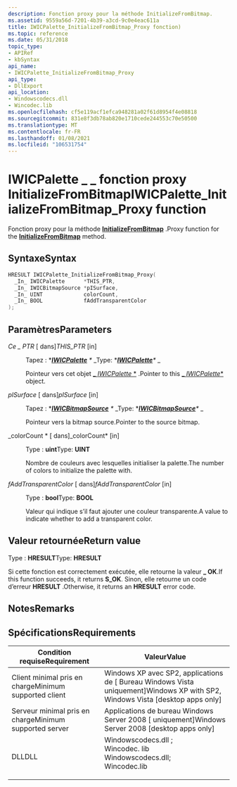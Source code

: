 ```yaml
---
description: Fonction proxy pour la méthode InitializeFromBitmap.
ms.assetid: 9559a56d-7201-4b39-a3cd-9c0e4eac611a
title: IWICPalette_InitializeFromBitmap_Proxy fonction)
ms.topic: reference
ms.date: 05/31/2018
topic_type:
- APIRef
- kbSyntax
api_name:
- IWICPalette_InitializeFromBitmap_Proxy
api_type:
- DllExport
api_location:
- Windowscodecs.dll
- Wincodec.lib
ms.openlocfilehash: cf5e119acf1efca948281a02f61d8954f4e08818
ms.sourcegitcommit: 831e8f3db78ab820e1710cede244553c70e50500
ms.translationtype: MT
ms.contentlocale: fr-FR
ms.lasthandoff: 01/08/2021
ms.locfileid: "106531754"
---
```

# <a name="iwicpalette_initializefrombitmap_proxy-function"></a><span data-ttu-id="83e9f-103">IWICPalette \_ \_ fonction proxy InitializeFromBitmap</span><span class="sxs-lookup"><span data-stu-id="83e9f-103">IWICPalette\_InitializeFromBitmap\_Proxy function</span></span>

<span data-ttu-id="83e9f-104">Fonction proxy pour la méthode [**InitializeFromBitmap**](/windows/desktop/api/Wincodec/nf-wincodec-iwicpalette-initializefrombitmap) .</span><span class="sxs-lookup"><span data-stu-id="83e9f-104">Proxy function for the [**InitializeFromBitmap**](/windows/desktop/api/Wincodec/nf-wincodec-iwicpalette-initializefrombitmap) method.</span></span>

## <a name="syntax"></a><span data-ttu-id="83e9f-105">Syntaxe</span><span class="sxs-lookup"><span data-stu-id="83e9f-105">Syntax</span></span>


```C++
HRESULT IWICPalette_InitializeFromBitmap_Proxy(
  _In_ IWICPalette      *THIS_PTR,
  _In_ IWICBitmapSource *pISurface,
  _In_ UINT             colorCount,
  _In_ BOOL             fAddTransparentColor
);
```



## <a name="parameters"></a><span data-ttu-id="83e9f-106">Paramètres</span><span class="sxs-lookup"><span data-stu-id="83e9f-106">Parameters</span></span>

<dl> <dt>

<span data-ttu-id="83e9f-107">*Ce \_ PTR* \[ dans\]</span><span class="sxs-lookup"><span data-stu-id="83e9f-107">*THIS\_PTR* \[in\]</span></span>
</dt> <dd>

<span data-ttu-id="83e9f-108">Tapez : \**[**IWICPalette**](/windows/desktop/api/Wincodec/nn-wincodec-iwicpalette) \** _</span><span class="sxs-lookup"><span data-stu-id="83e9f-108">Type: \**[**IWICPalette**](/windows/desktop/api/Wincodec/nn-wincodec-iwicpalette)\** _</span></span>

<span data-ttu-id="83e9f-109">Pointeur vers cet objet [_ *IWICPalette* \*](/windows/desktop/api/Wincodec/nn-wincodec-iwicpalette) .</span><span class="sxs-lookup"><span data-stu-id="83e9f-109">Pointer to this [_ *IWICPalette*\*](/windows/desktop/api/Wincodec/nn-wincodec-iwicpalette) object.</span></span>

</dd> <dt>

<span data-ttu-id="83e9f-110">*pISurface* \[ dans\]</span><span class="sxs-lookup"><span data-stu-id="83e9f-110">*pISurface* \[in\]</span></span>
</dt> <dd>

<span data-ttu-id="83e9f-111">Tapez : \**[**IWICBitmapSource**](/windows/desktop/api/Wincodec/nn-wincodec-iwicbitmapsource) \** _</span><span class="sxs-lookup"><span data-stu-id="83e9f-111">Type: \**[**IWICBitmapSource**](/windows/desktop/api/Wincodec/nn-wincodec-iwicbitmapsource)\** _</span></span>

<span data-ttu-id="83e9f-112">Pointeur vers la bitmap source.</span><span class="sxs-lookup"><span data-stu-id="83e9f-112">Pointer to the source bitmap.</span></span>

</dd> <dt>

<span data-ttu-id="83e9f-113">_colorCount \* \[ dans\]</span><span class="sxs-lookup"><span data-stu-id="83e9f-113">_colorCount\* \[in\]</span></span>
</dt> <dd>

<span data-ttu-id="83e9f-114">Type : **uint**</span><span class="sxs-lookup"><span data-stu-id="83e9f-114">Type: **UINT**</span></span>

<span data-ttu-id="83e9f-115">Nombre de couleurs avec lesquelles initialiser la palette.</span><span class="sxs-lookup"><span data-stu-id="83e9f-115">The number of colors to initialize the palette with.</span></span>

</dd> <dt>

<span data-ttu-id="83e9f-116">*fAddTransparentColor* \[ dans\]</span><span class="sxs-lookup"><span data-stu-id="83e9f-116">*fAddTransparentColor* \[in\]</span></span>
</dt> <dd>

<span data-ttu-id="83e9f-117">Type : **bool**</span><span class="sxs-lookup"><span data-stu-id="83e9f-117">Type: **BOOL**</span></span>

<span data-ttu-id="83e9f-118">Valeur qui indique s’il faut ajouter une couleur transparente.</span><span class="sxs-lookup"><span data-stu-id="83e9f-118">A value to indicate whether to add a transparent color.</span></span>

</dd> </dl>

## <a name="return-value"></a><span data-ttu-id="83e9f-119">Valeur retournée</span><span class="sxs-lookup"><span data-stu-id="83e9f-119">Return value</span></span>

<span data-ttu-id="83e9f-120">Type : **HRESULT**</span><span class="sxs-lookup"><span data-stu-id="83e9f-120">Type: **HRESULT**</span></span>

<span data-ttu-id="83e9f-121">Si cette fonction est correctement exécutée, elle retourne la valeur **\_ OK**.</span><span class="sxs-lookup"><span data-stu-id="83e9f-121">If this function succeeds, it returns **S\_OK**.</span></span> <span data-ttu-id="83e9f-122">Sinon, elle retourne un code d’erreur **HRESULT** .</span><span class="sxs-lookup"><span data-stu-id="83e9f-122">Otherwise, it returns an **HRESULT** error code.</span></span>

## <a name="remarks"></a><span data-ttu-id="83e9f-123">Notes</span><span class="sxs-lookup"><span data-stu-id="83e9f-123">Remarks</span></span>

## <a name="requirements"></a><span data-ttu-id="83e9f-124">Spécifications</span><span class="sxs-lookup"><span data-stu-id="83e9f-124">Requirements</span></span>



| <span data-ttu-id="83e9f-125">Condition requise</span><span class="sxs-lookup"><span data-stu-id="83e9f-125">Requirement</span></span> | <span data-ttu-id="83e9f-126">Valeur</span><span class="sxs-lookup"><span data-stu-id="83e9f-126">Value</span></span> |
|-------------------------------------|------------------------------------------------------------------------------------------------------------------------------------------------------------------|
| <span data-ttu-id="83e9f-127">Client minimal pris en charge</span><span class="sxs-lookup"><span data-stu-id="83e9f-127">Minimum supported client</span></span><br/> | <span data-ttu-id="83e9f-128">Windows XP avec SP2, applications de \[ Bureau Windows Vista uniquement\]</span><span class="sxs-lookup"><span data-stu-id="83e9f-128">Windows XP with SP2, Windows Vista \[desktop apps only\]</span></span><br/>                                                                                              |
| <span data-ttu-id="83e9f-129">Serveur minimal pris en charge</span><span class="sxs-lookup"><span data-stu-id="83e9f-129">Minimum supported server</span></span><br/> | <span data-ttu-id="83e9f-130">Applications de bureau Windows Server 2008 \[ uniquement\]</span><span class="sxs-lookup"><span data-stu-id="83e9f-130">Windows Server 2008 \[desktop apps only\]</span></span><br/>                                                                                                             |
| <span data-ttu-id="83e9f-131">DLL</span><span class="sxs-lookup"><span data-stu-id="83e9f-131">DLL</span></span><br/>                      | <dl> <span data-ttu-id="83e9f-132"><dt>Windowscodecs.dll ; </dt> <dt>Wincodec. lib</dt></span><span class="sxs-lookup"><span data-stu-id="83e9f-132"><dt>Windowscodecs.dll; </dt> <dt>Wincodec.lib</dt></span></span> </dl> |



 

 




